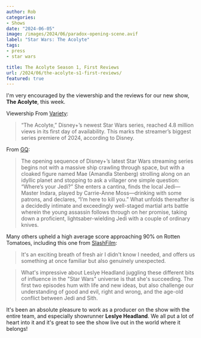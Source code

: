```yaml
---
author: Rob
categories:
- Shows
date: "2024-06-05"
image: /images/2024/06/paradox-opening-scene.avif
label: "Star Wars: The Acolyte"
tags:
- press
- star wars

title: The Acolyte Season 1, First Reviews
url: /2024/06/the-acolyte-s1-first-reviews/
featured: true
---
```


I'm very encouraged by the viewership and the reviews for our new show, **The Acolyte**, this week.

Viewership From [Variety](https://variety.com/2024/tv/news/the-acolyte-ratings-viewers-biggest-disney-2024-1236028166/):
> “The Acolyte,” Disney+’s newest Star Wars series, reached 4.8 million views in its first day of availability. This marks the streamer’s biggest series premiere of 2024, according to Disney.

From [GQ](https://www.gq.com/story/the-acolyte-just-one-scene "GQ Review"):

> The opening sequence of Disney+’s latest Star Wars streaming series begins not with a massive ship crawling through space, but with a cloaked figure named Mae (Amandla Stenberg) strolling along on an idyllic planet and stopping to ask a villager one simple question: “Where’s your Jedi?” She enters a cantina, finds the local Jedi—Master Indara, played by Carrie-Anne Moss—drinking with some patrons, and declares, “I’m here to kill you.” What unfolds thereafter is a decidedly intimate and exceedingly well-staged martial arts battle wherein the young assassin follows through on her promise, taking down a proficient, lightsaber-wielding Jedi with a couple of ordinary knives.

Many others upheld a high average score approaching 90% on Rotten Tomatoes, including this one from [SlashFilm](https://www.slashfilm.com/1591594/star-wars-the-acolyte-review/):

> It's an exciting breath of fresh air I didn't know I needed, and offers us something at once familiar but also genuinely unexpected.

> What's impressive about Leslye Headland juggling these different bits of influence in the "Star Wars" universe is that she's succeeding. The first two episodes hum with life and new ideas, but also challenge our understanding of good and evil, right and wrong, and the age-old conflict between Jedi and Sith.

It's been an absolute pleasure to work as a producer on the show with the entire team, and especially showrunner **Leslye Headland**. We all put a lot of heart into it and it's great to see the show live out in the world where it belongs!
